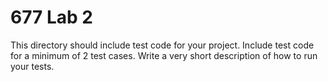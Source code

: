 # 677 Lab 2

This directory should include test code for your project. Include test code for a minimum of 2 test cases. Write a very short description of how to run your tests.
